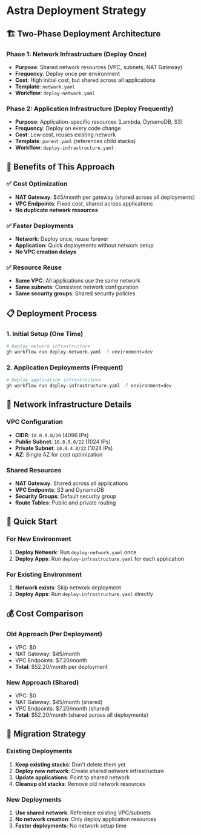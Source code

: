 # Astra Deployment Strategy

## 🏗️ **Two-Phase Deployment Architecture**

### **Phase 1: Network Infrastructure (Deploy Once)**
- **Purpose**: Shared network resources (VPC, subnets, NAT Gateway)
- **Frequency**: Deploy once per environment
- **Cost**: High initial cost, but shared across all applications
- **Template**: `network.yaml`
- **Workflow**: `deploy-network.yaml`

### **Phase 2: Application Infrastructure (Deploy Frequently)**
- **Purpose**: Application-specific resources (Lambda, DynamoDB, S3)
- **Frequency**: Deploy on every code change
- **Cost**: Low cost, reuses existing network
- **Template**: `parent.yaml` (references child stacks)
- **Workflow**: `deploy-infrastructure.yaml`

## 🎯 **Benefits of This Approach**

### **✅ Cost Optimization**
- **NAT Gateway**: $45/month per gateway (shared across all deployments)
- **VPC Endpoints**: Fixed cost, shared across applications
- **No duplicate network resources**

### **✅ Faster Deployments**
- **Network**: Deploy once, reuse forever
- **Application**: Quick deployments without network setup
- **No VPC creation delays**

### **✅ Resource Reuse**
- **Same VPC**: All applications use the same network
- **Same subnets**: Consistent network configuration
- **Same security groups**: Shared security policies

## 📋 **Deployment Process**

### **1. Initial Setup (One Time)**
```bash
# Deploy network infrastructure
gh workflow run deploy-network.yaml -f environment=dev
```

### **2. Application Deployments (Frequent)**
```bash
# Deploy application infrastructure
gh workflow run deploy-infrastructure.yaml -f environment=dev
```

## 🔧 **Network Infrastructure Details**

### **VPC Configuration**
- **CIDR**: `10.0.0.0/20` (4096 IPs)
- **Public Subnet**: `10.0.0.0/22` (1024 IPs)
- **Private Subnet**: `10.0.4.0/22` (1024 IPs)
- **AZ**: Single AZ for cost optimization

### **Shared Resources**
- **NAT Gateway**: Shared across all applications
- **VPC Endpoints**: S3 and DynamoDB
- **Security Groups**: Default security group
- **Route Tables**: Public and private routing

## 🚀 **Quick Start**

### **For New Environment**
1. **Deploy Network**: Run `deploy-network.yaml` once
2. **Deploy Apps**: Run `deploy-infrastructure.yaml` for each application

### **For Existing Environment**
1. **Network exists**: Skip network deployment
2. **Deploy Apps**: Run `deploy-infrastructure.yaml` directly

## 💰 **Cost Comparison**

### **Old Approach (Per Deployment)**
- VPC: $0
- NAT Gateway: $45/month
- VPC Endpoints: $7.20/month
- **Total**: $52.20/month per deployment

### **New Approach (Shared)**
- VPC: $0
- NAT Gateway: $45/month (shared)
- VPC Endpoints: $7.20/month (shared)
- **Total**: $52.20/month (shared across all deployments)

## 🔄 **Migration Strategy**

### **Existing Deployments**
1. **Keep existing stacks**: Don't delete them yet
2. **Deploy new network**: Create shared network infrastructure
3. **Update applications**: Point to shared network
4. **Cleanup old stacks**: Remove old network resources

### **New Deployments**
1. **Use shared network**: Reference existing VPC/subnets
2. **No network creation**: Only deploy application resources
3. **Faster deployments**: No network setup time
